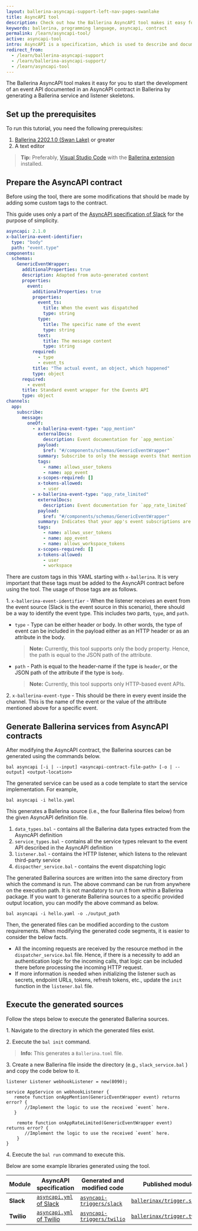 ```yaml
---
layout: ballerina-asyncapi-support-left-nav-pages-swanlake
title: AsyncAPI tool
description: Check out how the Ballerina AsyncAPI tool makes it easy for you to start developing a service documented in an AsyncAPI contract.
keywords: ballerina, programming language, asyncapi, contract
permalink: /learn/asyncapi-tool/
active: asyncapi-tool
intro: AsyncAPI is a specification, which is used to describe and document message-driven APIs in a machine-readable format for easy development, discovery, and integration. Ballerina Swan Lake supports the AsyncAPI Specification version 2.x.
redirect_from:
  - /learn/ballerina-asyncapi-support
  - /learn/ballerina-asyncapi-support/
  - /learn/asyncapi-tool
---
```


The Ballerina AsyncAPI tool makes it easy for you to start the development of an event API documented in an AsyncAPI contract in Ballerina by generating a Ballerina service and listener skeletons.

## Set up the prerequisites

To run this tutorial, you need the following prerequisites:

1. [Ballerina 2202.1.0 (Swan Lake)](/learn/install-ballerina/set-up-ballerina/) or greater
2. A text editor
  >**Tip:** Preferably, <a href="https://code.visualstudio.com/" target="_blank">Visual Studio Code</a> with the 
  <a href="https://marketplace.visualstudio.com/items?itemName=WSO2.ballerina" target="_blank">Ballerina extension</a> installed.

## Prepare the AsyncAPI contract

Before using the tool, there are some modifications that should be made by adding some custom tags to the contract.

This guide uses only a part of the <a href="https://github.com/ballerina-platform/asyncapi-triggers/blob/main/asyncapi/slack/asyncapi.yml" target="_blank">AsyncAPI specification of Slack</a> for the purpose of simplicity.

```yaml
asyncapi: 2.1.0
x-ballerina-event-identifier:
  type: "body"
  path: "event.type"
components:
  schemas:
    GenericEventWrapper:
      additionalProperties: true
      description: Adapted from auto-generated content
      properties:
        event:
          additionalProperties: true
          properties:
            event_ts:
              title: When the event was dispatched
              type: string
            type:
              title: The specific name of the event
              type: string
            text:
              title: The message content
              type: string
          required:
            - type
            - event_ts
          title: "The actual event, an object, which happened"
          type: object
      required:
        - event
      title: Standard event wrapper for the Events API
      type: object
channels:
  app:
    subscribe:
      message:
        oneOf:
          - x-ballerina-event-type: "app_mention"
            externalDocs:
              description: Event documentation for `app_mention`
            payload:
              $ref: "#/components/schemas/GenericEventWrapper"
            summary: Subscribe to only the message events that mention your app or bot
            tags:
              - name: allows_user_tokens
              - name: app_event
            x-scopes-required: []
            x-tokens-allowed:
              - user
          - x-ballerina-event-type: "app_rate_limited"
            externalDocs:
              description: Event documentation for `app_rate_limited`
            payload:
              $ref: "#/components/schemas/GenericEventWrapper"
            summary: Indicates that your app's event subscriptions are being rate limited
            tags:
              - name: allows_user_tokens
              - name: app_event
              - name: allows_workspace_tokens
            x-scopes-required: []
            x-tokens-allowed:
              - user
              - workspace
```

There are custom tags in this YAML starting with `x-ballerina`. It is very important that these tags must be added to the AsyncAPI contract before using the tool. The usage of those tags are as follows.

1\. `x-ballerina-event-identifier` - When the listener receives an event from the event source (Slack is the event source in this scenario), there should be a way to identify the event type. This includes two parts, `type`, and `path`.

- `type` - Type can be either header or body. In other words, the type of event can be included in the payload either as an HTTP header or as an attribute in the body.

  > **Note:** Currently, this tool supports only the body property. Hence, the path is equal to the JSON path of the attribute.

- `path` - Path is equal to the header-name if the type is `header`, or the JSON path of the attribute if the type is `body`.

  > **Note:** Currently, this tool supports only HTTP-based event APIs.

2\. `x-ballerina-event-type` - This should be there in every event inside the channel. This is the name of the event or the value of the attribute mentioned above for a specific event.

## Generate Ballerina services from AsyncAPI contracts

After modifying the AsyncAPI contract, the Ballerina sources can be generated using the commands below.

```
bal asyncapi [-i | --input] <asyncapi-contract-file-path> [-o | --output] <output-location>
```

The generated service can be used as a code template to start the service implementation.
For example,

```
bal asyncapi -i hello.yaml
```

This generates a Ballerina source (i.e., the four Ballerina files below) from the given AsyncAPI definition file.

1. `data_types.bal` - contains all the Ballerina data types extracted from the AsyncAPI definition
2. `service_types.bal` - contains all the service types relevant to the event API described in the AsyncAPI definition
3. `listener.bal` - contains the HTTP listener, which listens to the relevant third-party service
4. `dispacther_service.bal` - contains the event dispatching logic

The generated Ballerina sources are written into the same directory from which the command is run. The above command can be run from anywhere on the execution path. It is not mandatory to run it from within a Ballerina package. If you want to generate Ballerina sources to a specific provided output location, you can modify the above command as below.

```
bal asyncapi -i hello.yaml -o ./output_path
```

Then, the generated files can be modified according to the custom requirements. When modifying the generated code segments, it is easier to consider the below facts.

- All the incoming requests are received by the resource method in the `dispatcher_service.bal` file. Hence, if there is a necessity to add an authentication logic for the incoming calls, that logic can be included there before processing the incoming HTTP request.
- If more information is needed when initializing the listener such as secrets, endpoint URLs, tokens, refresh tokens, etc., update the `init` function in the `listener.bal` file.

## Execute the generated sources

Follow the steps below to execute the generated Ballerina sources.

1\. Navigate to the directory in which the generated files exist.

2\. Execute the `bal init` command.

> **Info:** This generates a `Ballerina.toml` file.

3\. Create a new Ballerina file inside the directory (e.g., `slack_service.bal` ) and copy the code below to it.

```ballerina
listener Listener webhookListener = new(8090);

service AppService on webhookListener {
   remote function onAppMention(GenericEventWrapper event) returns error? {
       //Implement the logic to use the received `event` here.
   }

    remote function onAppRateLimited(GenericEventWrapper event) returns error? {
       //Implement the logic to use the received `event` here.
    }
}
```

4\. Execute the `bal run` command to execute this.

Below are some example libraries generated using the tool.

| Module     | AsyncAPI specification                                                                                                                | Generated and modified code                                                                                                | Published module                                                                                 |
| ---------- | ------------------------------------------------------------------------------------------------------------------------------------- | -------------------------------------------------------------------------------------------------------------------------- | ------------------------------------------------------------------------------------------------ |
| **Slack**  | <a href="https://github.com/ballerina-platform/asyncapi-triggers/blob/main/asyncapi/slack/asyncapi.yml" target="_blank">`asyncapi.yml` of Slack</a>   | <a href="https://github.com/ballerina-platform/asyncapi-triggers/tree/main/asyncapi/slack" target="_blank">`asyncapi-triggers/slack`</a>   | <a href="https://central.ballerina.io/ballerinax/trigger.slack" target="_blank">`ballerinax/trigger.slack`</a>   |
| **Twilio** | <a href="https://github.com/ballerina-platform/asyncapi-triggers/blob/main/asyncapi/twilio/asyncapi.yml" target="_blank">`asyncapi.yml` of Twilio</a> | <a href="https://github.com/ballerina-platform/asyncapi-triggers/tree/main/asyncapi/twilio" target="_blank">`asyncapi-triggers/twilio`</a> | <a href="https://central.ballerina.io/ballerinax/trigger.twilio" target="_blank">`ballerinax/trigger.twilio`</a> |
